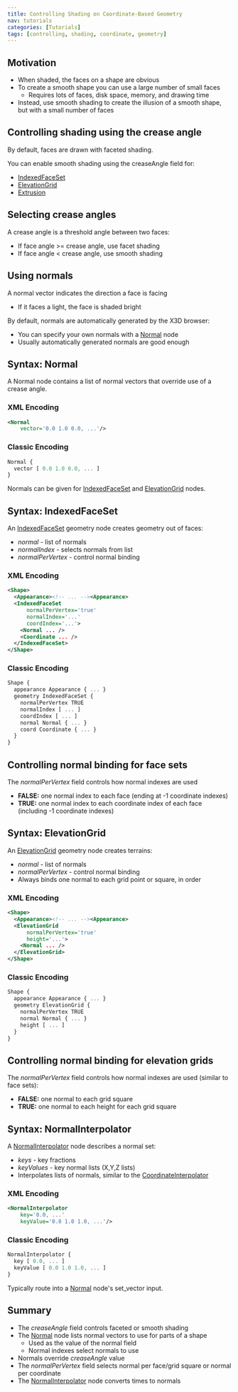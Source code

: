 ```yaml
---
title: Controlling Shading on Coordinate-Based Geometry
nav: tutorials
categories: [Tutorials]
tags: [controlling, shading, coordinate, geometry]
---
```

## Motivation

- When shaded, the faces on a shape are obvious
- To create a smooth shape you can use a large number of small faces
  - Requires lots of faces, disk space, memory, and drawing time
- Instead, use smooth shading to create the illusion of a smooth shape, but with a small number of faces

## Controlling shading using the crease angle

By default, faces are drawn with faceted shading.

You can enable smooth shading using the creaseAngle field for:

- [IndexedFaceSet](https://www.web3d.org/documents/specifications/19775-1/V3.3/Part01/components/geometry3D.html#IndexedFaceSet)
- [ElevationGrid](https://www.web3d.org/documents/specifications/19775-1/V3.3/Part01/components/geometry3D.html#ElevationGrid)
- [Extrusion](https://www.web3d.org/documents/specifications/19775-1/V3.3/Part01/components/geometry3D.html#Extrusion)

## Selecting crease angles

A crease angle is a threshold angle between two faces:

- If face angle \>= crease angle, use facet shading
- If face angle \< crease angle, use smooth shading

## Using normals

A normal vector indicates the direction a face is facing

- If it faces a light, the face is shaded bright

By default, normals are automatically generated by the X3D browser:

- You can specify your own normals with a [Normal](https://www.web3d.org/documents/specifications/19775-1/V3.3/Part01/components/rendering.html#Normal) node
- Usually automatically generated normals are good enough

## Syntax: Normal

A Normal node contains a list of normal vectors that override use of a crease angle.

### XML Encoding

```xml
<Normal
    vector='0.0 1.0 0.0, ...'/>
```

### Classic Encoding

```js
Normal {
  vector [ 0.0 1.0 0.0, ... ]
}
```

Normals can be given for [IndexedFaceSet](https://www.web3d.org/documents/specifications/19775-1/V3.3/Part01/components/geometry3D.html#IndexedFaceSet) and [ElevationGrid](https://www.web3d.org/documents/specifications/19775-1/V3.3/Part01/components/geometry3D.html#ElevationGrid) nodes.

## Syntax: IndexedFaceSet

An [IndexedFaceSet](https://www.web3d.org/documents/specifications/19775-1/V3.3/Part01/components/geometry3D.html#IndexedFaceSet) geometry node creates geometry out of faces:

- *normal* - list of normals
- *normalIndex* - selects normals from list
- *normalPerVertex* - control normal binding

### XML Encoding

```xml
<Shape>
  <Appearance><!-- ... --><Appearance>
  <IndexedFaceSet
      normalPerVertex='true'
      normalIndex='...'
      coordIndex='...'>
    <Normal ... />
    <Coordinate ... />
  </IndexedFaceSet>
</Shape>
```

### Classic Encoding

```js
Shape {
  appearance Appearance { ... }
  geometry IndexedFaceSet {
    normalPerVertex TRUE
    normalIndex [ ... ]
    coordIndex [ ... ]
    normal Normal { ... }
    coord Coordinate { ... }
  }
}
```

## Controlling normal binding for face sets

The *normalPerVertex* field controls how normal indexes are used

- **FALSE:** one normal index to each face (ending at -1 coordinate indexes)
- **TRUE:** one normal index to each coordinate index of each face (including -1 coordinate indexes)

## Syntax: ElevationGrid

An [ElevationGrid](https://www.web3d.org/documents/specifications/19775-1/V3.3/Part01/components/geometry3D.html#ElevationGrid) geometry node creates terrains:

- *normal* - list of normals
- *normalPerVertex* - control normal binding
- Always binds one normal to each grid point or square, in order

### XML Encoding

```xml
<Shape>
  <Appearance><!-- ... --><Appearance>
  <ElevationGrid
      normalPerVertex='true'
      height='...'>
    <Normal ... />
  </ElevationGrid>
</Shape>
```

### Classic Encoding

```js
Shape {
  appearance Appearance { ... }
  geometry ElevationGrid {
    normalPerVertex TRUE
    normal Normal { ... }
    height [ ... ]
  }
}
```

## Controlling normal binding for elevation grids

The *normalPerVertex* field controls how normal indexes are used (similar to face sets):

- **FALSE:** one normal to each grid square
- **TRUE:** one normal to each height for each grid square

## Syntax: NormalInterpolator

A [NormalInterpolator](https://www.web3d.org/documents/specifications/19775-1/V3.3/Part01/components/interp.html#NormalInterpolator) node describes a normal set:

- *keys* - key fractions
- *keyValues* - key normal lists (X,Y,Z lists)
- Interpolates lists of normals, similar to the [CoordinateInterpolator](https://www.web3d.org/documents/specifications/19775-1/V3.3/Part01/components/interp.html#CoordinateInterpolator)

### XML Encoding

```xml
<NormalInterpolator
    key='0.0, ...'
    keyValue='0.0 1.0 1.0, ...'/>
```

### Classic Encoding

```js
NormalInterpolator {
  key [ 0.0, ... ]
  keyValue [ 0.0 1.0 1.0, ... ]
}
```

Typically route into a [Normal](https://www.web3d.org/documents/specifications/19775-1/V3.3/Part01/components/rendering.html#Normal) node's set\_vector input.

## Summary

- The *creaseAngle* field controls faceted or smooth shading
- The [Normal](https://www.web3d.org/documents/specifications/19775-1/V3.3/Part01/components/rendering.html#Normal) node lists normal vectors to use for parts of a shape
  - Used as the value of the normal field
  - Normal indexes select normals to use
- Normals override *creaseAngle* value
- The *normalPerVertex* field selects normal per face/grid square or normal per coordinate
- The [NormalInterpolator](https://www.web3d.org/documents/specifications/19775-1/V3.3/Part01/components/interp.html#NormalInterpolator) node converts times to normals
